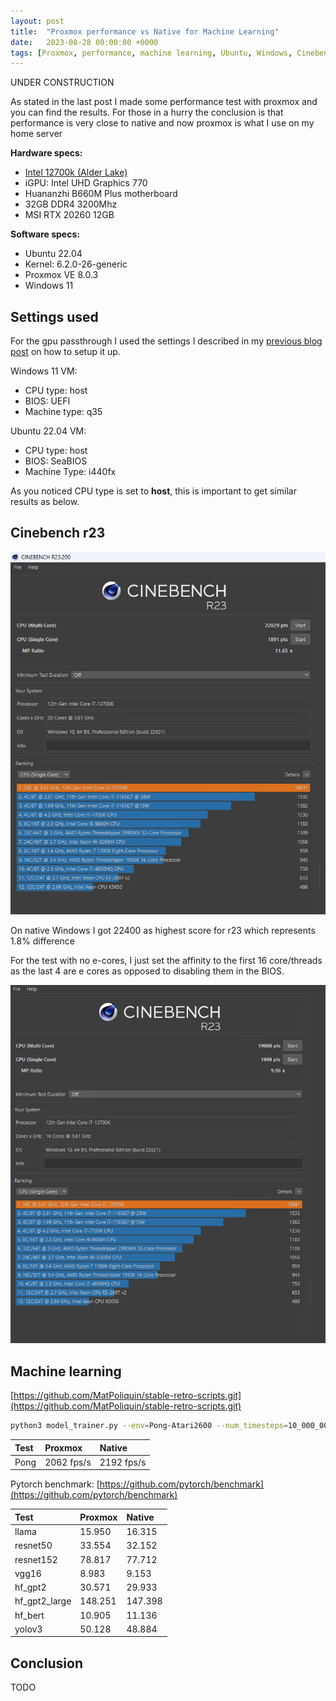 ```yaml
---
layout: post
title:  "Proxmox performance vs Native for Machine Learning"
date:   2023-08-28 00:00:00 +0000
tags: [Proxmox, performance, machine learning, Ubuntu, Windows, Cinebench r23]
---
```



UNDER CONSTRUCTION

As stated in the last post I made some performance test with proxmox and you can find the results.
For those in a hurry the conclusion is that performance is very close to native and now proxmox is what I use on my home server


**Hardware specs:**
*   [Intel 12700k (Alder Lake)](https://ark.intel.com/content/www/us/en/ark/products/134594/intel-core-i712700k-processor-25m-cache-up-to-5-00-ghz.html)
*   iGPU: Intel UHD Graphics 770
*   Huananzhi B660M Plus motherboard
*   32GB DDR4 3200Mhz
*   MSI RTX 20260 12GB

**Software specs:**
*   Ubuntu 22.04
*   Kernel: 6.2.0-26-generic
*   Proxmox VE 8.0.3
*   Windows 11



## Settings used

For the gpu passthrough I used the settings I described in my [previous blog post](./2023-08-20-Proxmox-gpu-passthrough.md) on how to setup it up.

Windows 11 VM:
*   CPU type: host
*   BIOS: UEFI
*   Machine type: q35

Ubuntu 22.04 VM:
*   CPU type: host
*   BIOS: SeaBIOS
*   Machine Type: i440fx

As you noticed CPU type is set to **host**, this is important to get similar results as below.


## Cinebench r23


![all cores](/assets/proxmox/r23-all-cores.png)


On native Windows I got 22400 as highest score for r23 which represents 1.8% difference

For the test with no e-cores, I just set the affinity to the first 16 core/threads as the last 4 are e cores as opposed to disabling them in the BIOS.


![no e cores](/assets/proxmox/r23-no-e-cores.png)


## Machine learning


[https://github.com/MatPoliquin/stable-retro-scripts.git](https://github.com/MatPoliquin/stable-retro-scripts.git)

```bash
python3 model_trainer.py --env=Pong-Atari2600 --num_timesteps=10_000_000 --num_env=20
```

| Test        	   | Proxmox           | Native |
|:-----------------|:-------------------|:--------------------------|
| Pong |   2062 fps/s    | 2192 fps/s


Pytorch benchmark:
[https://github.com/pytorch/benchmark](https://github.com/pytorch/benchmark)

| Test        	   | Proxmox           | Native |
|:-----------------|:-------------------|:--------------------------|
| llama |  15.950 |  16.315    |
|  resnet50|    33.554 |   32.152       |
|  resnet152|   78.817 |    77.712         |
|  vgg16|   8.983 |  9.153          |
|  hf_gpt2|  30.571  |   29.933         |
|  hf_gpt2_large|  148.251 | 147.398           |
|  hf_bert|  10.905  | 11.136           |
|  yolov3|  50.128  | 48.884           |


## Conclusion

TODO
